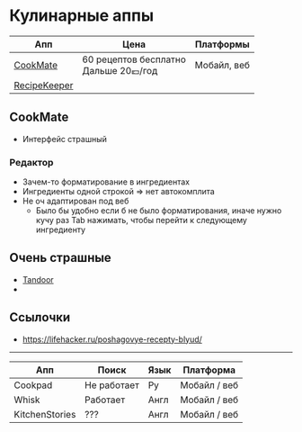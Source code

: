 # Кулинарные аппы

| Апп                                              | Цена                                     | Платформы   |
|--------------------------------------------------|------------------------------------------|-------------|
| [CookMate](https://www.cookmate.online/ru/home/) | 60 рецептов бесплатно<br>Дальше 20💶/год | Мобайл, веб |
| [RecipeKeeper](https://recipekeeperonline.com/)  |                                          |             |

## CookMate

- Интерфейс страшный

### Редактор

- Зачем-то форматирование в ингредиентах
- Ингредиенты одной строкой => нет автокомплита
- Не оч адаптирован под веб
    - Было бы удобно если б не было форматирования, иначе нужно кучу раз Tab нажимать, чтобы перейти к следующему
      ингредиенту

## Очень страшные

- [Tandoor](https://tandoor.dev/)
-

## Ссылочки

- https://lifehacker.ru/poshagovye-recepty-blyud/

---

| Апп            | Поиск       | Язык | Платформа    |
|----------------|-------------|------|--------------|
| Cookpad        | Не работает | Ру   | Мобайл / веб |
| Whisk          | Работает    | Англ | Мобайл / веб |
| KitchenStories | ???         | Англ | Мобайл / веб |
